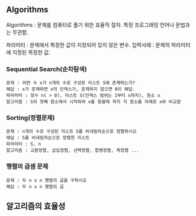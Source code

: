 ## Algorithms

  Algorithms : 문제를 컴퓨터로 풀기 위한 효율적 절차.
              특정 프로그래밍 언어나 문법과는 무관함.

  파라미터 : 문제에서 특정한 값이 지정되어 있지 않은 변수.
  입력사례 : 문제의 파라미터에 지정된 특정한 값.
 
 
### Sequential Search(순차탐색)
   
    문제 : 어떤 수 x가 n개의 수로 구성된 리스트 S에 존재하는가?
    해답 : x가 존재하면 x의 인덱스가, 존재하지 않으면 0이 해답.
    파라미터 : 정수 n( > 0), 리스트 S(인덱스 범위는 1부터 n까지), 원소 x
    알고리즘 : S의 첫째 원소에서 시작하여 x를 찾을때 까지 각 원소를 차례로 x와 비교함
    
    
### Sorting(정렬문제)
    
    문제 : n개의 수로 구성된 리스트 S를 비내림차순으로 정렬하시오
    해답 : S를 비내림차순으로 정렬한 리스트
    파라미터 : S, n
    알고리즘 : 교환정렬, 삽입정렬, 선택정렬, 합병정렬, 퀵정렬 ...
    
    
### 행렬의 곱셈 문제
    
    문제 : 두 n x n 행렬의 곱을 구하시오
    해답 : 두 n x n 행렬의 곱
    
## 알고리즘의 효율성